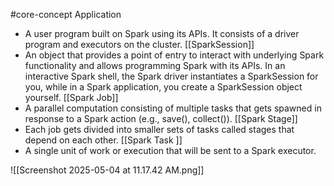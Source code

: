 #core-concept 
Application 
- A user program built on Spark using its APIs. It consists of a driver program and executors on the cluster. 
[[SparkSession]]
- An object that provides a point of entry to interact with underlying Spark functionality and allows programming Spark with its APIs. In an interactive Spark shell, the Spark driver instantiates a SparkSession for you, while in a Spark application, you create a SparkSession object yourself. 
[[Spark Job]]
- A parallel computation consisting of multiple tasks that gets spawned in response to a Spark action (e.g., save(), collect()). 
[[Spark Stage]] 
- Each job gets divided into smaller sets of tasks called stages that depend on each other. 
[[Spark Task ]]
- A single unit of work or execution that will be sent to a Spark executor.

![[Screenshot 2025-05-04 at 11.17.42 AM.png]]